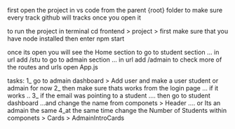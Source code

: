 first open the project in vs code from the parent {root} folder to make sure every track github will tracks
once you open it 

to run the project in terminal 
cd frontend > project > 
first make sure that you have node installed 
then enter npm start

once its open you will see the Home section
to go to student section ... in url add /stu
to go to admain section ... in url add /admain
to check more of the routes and urls open App.js

tasks: 
1_ go to admain dashboard > Add user and make a user student or admain for now
2_ then make sure thats works from the login page ... if it works ..
3_ if the email was pointing to a student .... then go to student dashboard ...and change the name from componets > Header .... or Its an admain the same 
4_at the same time change the Number of Students within componets > Cards > AdmainIntroCards 

